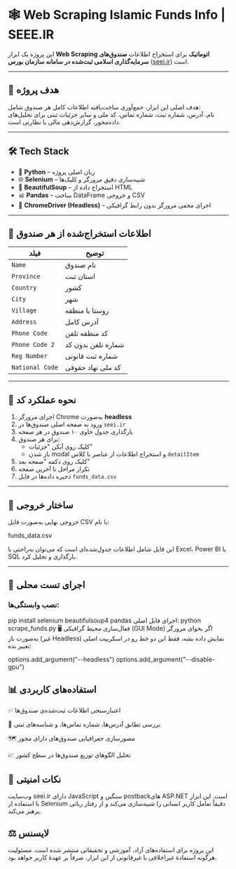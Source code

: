 # 🕸️ Web Scraping Islamic Funds Info | SEEE.IR

این پروژه یک ابزار **Web Scraping اتوماتیک** برای استخراج اطلاعات **صندوق‌های سرمایه‌گذاری اسلامی ثبت‌شده در سامانه سازمان بورس** ([seei.ir](https://seei.ir)) است.

---

## 📌 هدف پروژه

هدف اصلی این ابزار، جمع‌آوری ساخت‌یافته اطلاعات کامل هر صندوق شامل:  
نام، آدرس، شماره ثبت، شماره تماس، کد ملی و سایر جزئیات ثبتی برای تحلیل‌های داده‌محور، گزارش‌دهی مالی یا نظارتی است.

---

## 🛠️ Tech Stack

- 🐍 **Python** – زبان اصلی پروژه  
- 🌐 **Selenium** – شبیه‌سازی دقیق مرورگر و کلیک‌ها  
- 🧠 **BeautifulSoup** – استخراج داده از HTML  
- 📊 **Pandas** – ساخت DataFrame و خروجی CSV  
- 🧱 **ChromeDriver (Headless)** – اجرای مخفی مرورگر بدون رابط گرافیکی  

---

## 🔎 اطلاعات استخراج‌شده از هر صندوق

| فیلد              | توضیح |
|-------------------|-------|
| `Name`            | نام صندوق |
| `Province`        | استان ثبت |
| `Country`         | کشور |
| `City`            | شهر |
| `Village`         | روستا یا منطقه |
| `Address`         | آدرس کامل |
| `Phone Code`      | کد منطقه تلفن |
| `Phone Code 2`    | شماره تلفن بدون کد |
| `Reg Number`      | شماره ثبت قانونی |
| `National Code`   | کد ملی نهاد حقوقی |

---

## 🚦 نحوه عملکرد کد

1. اجرای مرورگر Chrome به‌صورت **headless**
2. ورود به صفحه اصلی صندوق‌ها در `seei.ir`
3. بارگذاری جدول حاوی ۱۰ صندوق در هر صفحه
4. برای هر صندوق:
   - کلیک روی آیکن "جزئیات"
   - باز شدن modal و استخراج اطلاعات از عناصر با کلاس `detailItem`
5. کلیک روی دکمه "صفحه بعد"
6. تکرار مراحل تا آخرین صفحه
7. ذخیره داده‌ها در فایل `funds_data.csv`

---

## 📁 ساختار خروجی

خروجی نهایی به‌صورت فایل CSV با نام:

funds_data.csv



این فایل شامل اطلاعات جدول‌شده‌ای است که می‌توان به‌راحتی با Excel، Power BI یا SQL بارگذاری و تحلیل کرد.

---

## 🧪 اجرای تست محلی

### نصب وابستگی‌ها:

pip install selenium beautifulsoup4 pandas
اجرای فایل اصلی:
python scrape_funds.py
🖥️ فعال‌سازی محیط گرافیکی (GUI Mode)
اگر بخوای مرورگر به‌صورت باز (غیر Headless) نمایش داده بشه، فقط این دو خط رو در اسکریپت اصلی تغییر بده:

options.add_argument("--headless")
options.add_argument("--disable-gpu")

## 📊 استفاده‌های کاربردی
✅ اعتبارسنجی اطلاعات ثبت‌شده‌ی صندوق‌ها

🧾 بررسی تطابق آدرس‌ها، شماره تماس‌ها، و شناسه‌های ثبتی

🗺️ مصورسازی جغرافیایی صندوق‌های دارای مجوز

📈 تحلیل الگوهای توزیع صندوق‌ها در سطح کشور

## 📌 نکات امنیتی
وب‌سایت seei.ir دارای JavaScript سنگین و postbackهای ASP.NET است.
این ابزار با استفاده از Selenium دقیقاً تعامل کاربر انسانی را شبیه‌سازی می‌کند و از رفتار رباتی پرهیز می‌کند.

## ⚖️ لایسنس
این پروژه برای استفاده‌های آزاد، آموزشی و تحقیقاتی منتشر شده است.
مسئولیت هرگونه استفادهٔ غیراخلاقی یا غیرقانونی از این ابزار، صرفاً بر عهدهٔ کاربر خواهد بود.



